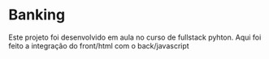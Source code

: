 # Banking
Este projeto foi desenvolvido em aula no curso de fullstack pyhton. Aqui foi feito a integração do front/html com o back/javascript
